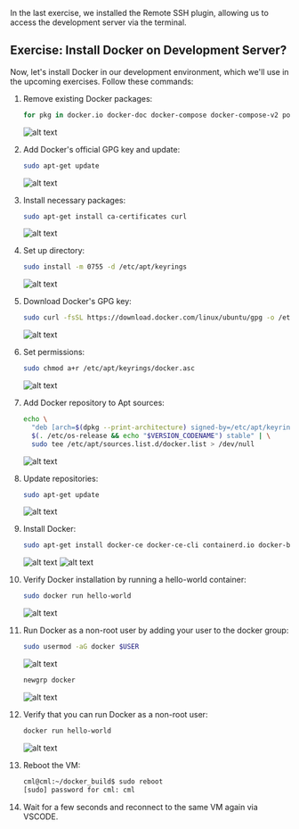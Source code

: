 In the last exercise, we installed the Remote SSH plugin, allowing us to access the development server via the terminal.

## Exercise: Install Docker on Development Server?

Now, let's install Docker in our development environment, which we'll use in the upcoming exercises. Follow these commands:

1. Remove existing Docker packages:
   ```sh
   for pkg in docker.io docker-doc docker-compose docker-compose-v2 podman-docker containerd runc; do sudo apt-get remove $pkg; done
   ```
   ![alt text](image.png)

2. Add Docker's official GPG key and update:
   ```sh
   sudo apt-get update
   ```
   ![alt text](image-1.png)

3. Install necessary packages:
   ```sh
   sudo apt-get install ca-certificates curl
   ```
   ![alt text](image-2.png)

4. Set up directory:
   ```sh
   sudo install -m 0755 -d /etc/apt/keyrings
   ```
   ![alt text](image-3.png)

5. Download Docker's GPG key:
   ```sh
   sudo curl -fsSL https://download.docker.com/linux/ubuntu/gpg -o /etc/apt/keyrings/docker.asc
   ```
   ![alt text](image-4.png)

6. Set permissions:
   ```sh
   sudo chmod a+r /etc/apt/keyrings/docker.asc
   ```
   ![alt text](image-5.png)

7. Add Docker repository to Apt sources:
   ```sh
   echo \
     "deb [arch=$(dpkg --print-architecture) signed-by=/etc/apt/keyrings/docker.asc] https://download.docker.com/linux/ubuntu \
     $(. /etc/os-release && echo "$VERSION_CODENAME") stable" | \
     sudo tee /etc/apt/sources.list.d/docker.list > /dev/null
   ```
   ![alt text](image-6.png)

8. Update repositories:
   ```sh
   sudo apt-get update
   ```
   ![alt text](image-7.png)

9. Install Docker:
   ```sh
   sudo apt-get install docker-ce docker-ce-cli containerd.io docker-buildx-plugin docker-compose-plugin
   ```
   ![alt text](image-8.png)
   ![alt text](image-9.png)

10. Verify Docker installation by running a hello-world container:
    ```sh
    sudo docker run hello-world
    ```
    ![alt text](image-10.png)

11. Run Docker as a non-root user by adding your user to the docker group:
    ```sh
    sudo usermod -aG docker $USER
    ```
    ![alt text](image-11.png)
    ```sh
    newgrp docker
    ```
    ![alt text](image-12.png)

12. Verify that you can run Docker as a non-root user:
    ```sh
    docker run hello-world
    ```
    ![alt text](image-13.png)

13. Reboot the VM:
    ```sh
    cml@cml:~/docker_build$ sudo reboot
    [sudo] password for cml: cml
    ```
14. Wait for a few seconds and reconnect to the same VM again via VSCODE.
